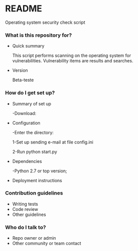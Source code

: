 # README #

Operating system security check script

### What is this repository for? ###

* Quick summary

    This script performs scanning on the operating system for vulnerabilities. Vulnerability items are results and searches.

* Version

    Beta-teste


### How do I get set up? ###

* Summary of set up

    -Download:

* Configuration

    -Enter the directory:

    1-Set up sending e-mail at file config.ini

    2-Run python start.py



* Dependencies

    -Python 2.7 or top version;

* Deployment instructions

### Contribution guidelines ###

* Writing tests
* Code review
* Other guidelines

### Who do I talk to? ###

* Repo owner or admin
* Other community or team contact
